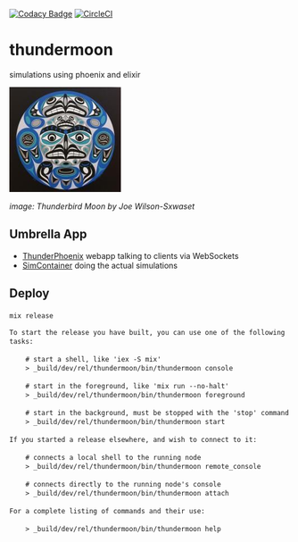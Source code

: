 [![Codacy Badge](https://api.codacy.com/project/badge/Grade/fe326e4fad214b2b8612c45331301320)](https://app.codacy.com/app/adm_2/thundermoon?utm_source=github.com&utm_medium=referral&utm_content=grrrisu/thundermoon&utm_campaign=Badge_Grade_Dashboard)
[![CircleCI](https://circleci.com/gh/grrrisu/thundermoon.svg?style=svg)](https://circleci.com/gh/grrrisu/thundermoon)

# thundermoon

simulations using phoenix and elixir

![Thundermoon](/thunderbird_moon.jpg)

_image: Thunderbird Moon by Joe Wilson-Sxwaset_

## Umbrella App

- [ThunderPhoenix](apps/thunder_phoenix) webapp talking to clients via WebSockets
- [SimContainer](apps/sim) doing the actual simulations

## Deploy

`mix release`

```
To start the release you have built, you can use one of the following tasks:

    # start a shell, like 'iex -S mix'
    > _build/dev/rel/thundermoon/bin/thundermoon console

    # start in the foreground, like 'mix run --no-halt'
    > _build/dev/rel/thundermoon/bin/thundermoon foreground

    # start in the background, must be stopped with the 'stop' command
    > _build/dev/rel/thundermoon/bin/thundermoon start

If you started a release elsewhere, and wish to connect to it:

    # connects a local shell to the running node
    > _build/dev/rel/thundermoon/bin/thundermoon remote_console

    # connects directly to the running node's console
    > _build/dev/rel/thundermoon/bin/thundermoon attach

For a complete listing of commands and their use:

    > _build/dev/rel/thundermoon/bin/thundermoon help
```
